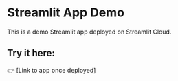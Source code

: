 # Streamlit App Demo

This is a demo Streamlit app deployed on Streamlit Cloud.

## Try it here:
👉 [Link to app once deployed]
